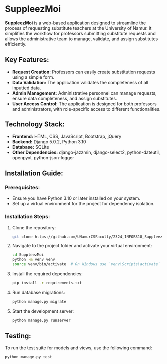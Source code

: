 # SuppleezMoi

**SuppleezMoi** is a web-based application designed to streamline the process of requesting substitute teachers at the University of Namur. It simplifies the workflow for professors submitting substitute requests and allows the administrative team to manage, validate, and assign substitutes efficiently.

## Key Features:
- **Request Creation:** Professors can easily create substitution requests using a simple form.
- **Data Validation:** The application validates the completeness of all inputted data.
- **Admin Management:** Administrative personnel can manage requests, ensure data completeness, and assign substitutes.
- **User Access Control:** The application is designed for both professors and administrators, with role-specific access to different functionalities.

## Technology Stack:
- **Frontend:** HTML, CSS, JavaScript, Bootstrap, jQuery
- **Backend:** Django 5.0.2, Python 3.10
- **Database:** SQLite
- **Other Dependencies:** django-jazzmin, django-select2, python-dateutil, openpyxl, python-json-logger

## Installation Guide:
### Prerequisites:
- Ensure you have Python 3.10 or later installed on your system.
- Set up a virtual environment for the project for dependency isolation.

### Installation Steps:
1. Clone the repository:
    ```bash
    git clone https://github.com/UNamurCSFaculty/2324_INFOB318_SuppleezMoi.git
    ```
2. Navigate to the project folder and activate your virtual environment:
    ```bash
    cd SuppleezMoi
    python -m venv venv
    source venv/bin/activate  # On Windows use `venv\Scripts\activate`
    ```
3. Install the required dependencies:
    ```bash
    pip install -r requirements.txt
    ```
4. Run database migrations:
    ```bash
    python manage.py migrate
    ```
5. Start the development server:
    ```bash
    python manage.py runserver
    ```

## Testing:
To run the test suite for models and views, use the following command:
```bash
python manage.py test

